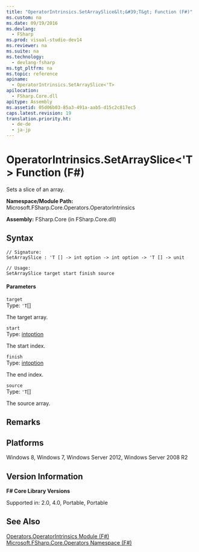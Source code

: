 ```yaml
---
title: "OperatorIntrinsics.SetArraySlice&lt;&#39;T&gt; Function (F#)"
ms.custom: na
ms.date: 09/19/2016
ms.devlang: 
  - FSharp
ms.prod: visual-studio-dev14
ms.reviewer: na
ms.suite: na
ms.technology: 
  - devlang-fsharp
ms.tgt_pltfrm: na
ms.topic: reference
apiname: 
  - OperatorIntrinsics.SetArraySlice<'T>
apilocation: 
  - FSharp.Core.dll
apitype: Assembly
ms.assetid: 05d06b03-85a3-491a-aab5-d15c2c817ec5
caps.latest.revision: 19
translation.priority.ht: 
  - de-de
  - ja-jp
---
```

# OperatorIntrinsics.SetArraySlice&lt;&#39;T&gt; Function (F#)
Sets a slice of an array.  
  
 **Namespace/Module Path:** Microsoft.FSharp.Core.Operators.OperatorIntrinsics  
  
 **Assembly:** FSharp.Core (in FSharp.Core.dll)  
  
## Syntax  
  
```  
// Signature:  
SetArraySlice : 'T [] -> int option -> int option -> 'T [] -> unit  
  
// Usage:  
SetArraySlice target start finish source  
```  
  
#### Parameters  
 `target`  
 Type: `'T`[&#91;&#93;](../vs140/Core.--T--Type--F#-2.md)  
  
 The target array.  
  
 `start`  
 Type: [int](../vs140/Core.int-Type-Abbreviation--F#-.md)[option](../vs140/Core.option--T--Type-Abbreviation--F#-.md)  
  
 The start index.  
  
 `finish`  
 Type: [int](../vs140/Core.int-Type-Abbreviation--F#-.md)[option](../vs140/Core.option--T--Type-Abbreviation--F#-.md)  
  
 The end index.  
  
 `source`  
 Type: `'T`[&#91;&#93;](../vs140/Core.--T--Type--F#-2.md)  
  
 The source array.  
  
## Remarks  
  
## Platforms  
 Windows 8, Windows 7, Windows Server 2012, Windows Server 2008 R2  
  
## Version Information  
 **F# Core Library Versions**  
  
 Supported in: 2.0, 4.0, Portable, Portable  
  
## See Also  
 [Operators.OperatorIntrinsics Module (F#)](../vs140/Operators.OperatorIntrinsics-Module--F#-.md)   
 [Microsoft.FSharp.Core.Operators Namespace (F#)](../Topic/Core.Operators%20Module%20\(F%23\).md)